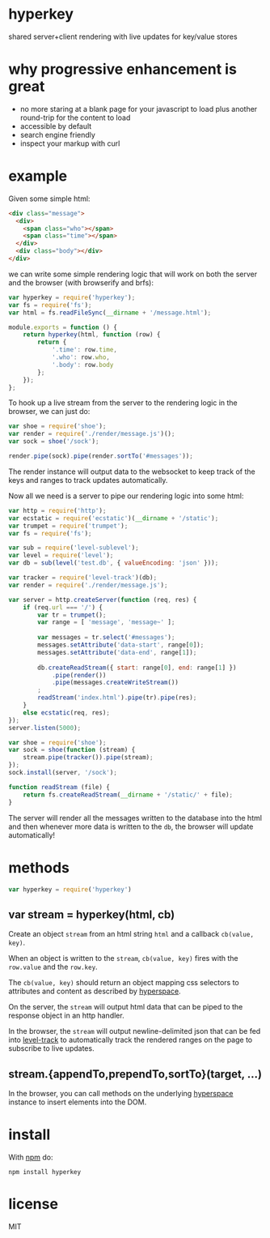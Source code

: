# hyperkey

shared server+client rendering with live updates for key/value stores

# why progressive enhancement is great

* no more staring at a blank page for your javascript to load plus another
round-trip for the content to load
* accessible by default
* search engine friendly
* inspect your markup with curl

# example

Given some simple html:

``` html
<div class="message">
  <div>
    <span class="who"></span>
    <span class="time"></span>
  </div>
  <div class="body"></div>
</div>
```

we can write some simple rendering logic that will work on both the server and
the browser (with browserify and brfs):

``` js
var hyperkey = require('hyperkey');
var fs = require('fs');
var html = fs.readFileSync(__dirname + '/message.html');

module.exports = function () {
    return hyperkey(html, function (row) {
        return {
            '.time': row.time,
            '.who': row.who,
            '.body': row.body
        };
    });
};
```

To hook up a live stream from the server to the rendering logic in the browser,
we can just do:

``` js
var shoe = require('shoe');
var render = require('./render/message.js')();
var sock = shoe('/sock');

render.pipe(sock).pipe(render.sortTo('#messages'));
```

The render instance will output data to the websocket to keep track of the keys
and ranges to track updates automatically.

Now all we need is a server to pipe our rendering logic into some html:

``` js
var http = require('http');
var ecstatic = require('ecstatic')(__dirname + '/static');
var trumpet = require('trumpet');
var fs = require('fs');

var sub = require('level-sublevel');
var level = require('level');
var db = sub(level('test.db', { valueEncoding: 'json' }));

var tracker = require('level-track')(db);
var render = require('./render/message.js');

var server = http.createServer(function (req, res) {
    if (req.url === '/') {
        var tr = trumpet();
        var range = [ 'message', 'message~' ];
        
        var messages = tr.select('#messages');
        messages.setAttribute('data-start', range[0]);
        messages.setAttribute('data-end', range[1]);
        
        db.createReadStream({ start: range[0], end: range[1] })
            .pipe(render())
            .pipe(messages.createWriteStream())
        ;
        readStream('index.html').pipe(tr).pipe(res);
    }
    else ecstatic(req, res);
});
server.listen(5000);

var shoe = require('shoe');
var sock = shoe(function (stream) {
    stream.pipe(tracker()).pipe(stream);
});
sock.install(server, '/sock');

function readStream (file) {
    return fs.createReadStream(__dirname + '/static/' + file);
}
```

The server will render all the messages written to the database into the html
and then whenever more data is written to the `db`, the browser will update
automatically!

# methods

``` js
var hyperkey = require('hyperkey')
```

## var stream = hyperkey(html, cb)

Create an object `stream` from an html string `html` and a callback
`cb(value, key)`.

When an object is written to the `stream`, `cb(value, key)` fires with the
`row.value` and the `row.key`.

The `cb(value, key)` should return an object mapping css selectors to attributes
and content as described by [hyperspace](https://npmjs.org/package/hyperspace).

On the server, the `stream` will output html data that can be piped to the
response object in an http handler.

In the browser, the `stream` will output newline-delimited json that can be fed
into [level-track](http://npmjs.org/package/level-track) to automatically track
the rendered ranges on the page to subscribe to live updates.

## stream.{appendTo,prependTo,sortTo}(target, ...)

In the browser, you can call methods on the underlying
[hyperspace](https://npmjs.org/package/hyperspace) instance
to insert elements into the DOM.

# install

With [npm](https://npmjs.org) do:

```
npm install hyperkey
```

# license

MIT
